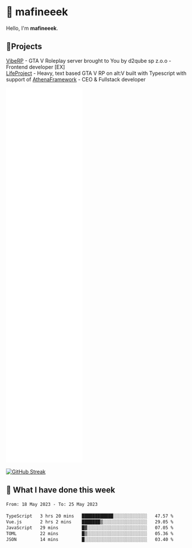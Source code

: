 # 👋 mafineeek
Hello, I'm **mafineeek**.

## 📝Projects

[VibeRP](https://v-rp.pl) - GTA V Roleplay server brought to You by d2qube sp z.o.o - Frontend developer [EX]
<br>
[LifeProject](https://github.com/LifeProject-Roleplay/) - Heavy, text based GTA V RP on alt:V built with Typescript with support of [AthenaFramework](https://github.com/Athena-Roleplay-Framework/) - CEO & Fullstack developer

![](./github-metrics.svg)

[![GitHub Streak](https://streak-stats.demolab.com/?user=mafineeek)](https://git.io/streak-stats)

## 📰 What I have done this week
<!--START_SECTION:waka-->

```text
From: 18 May 2023 - To: 25 May 2023

TypeScript   3 hrs 20 mins   ████████████░░░░░░░░░░░░░   47.57 %
Vue.js       2 hrs 2 mins    ███████▒░░░░░░░░░░░░░░░░░   29.05 %
JavaScript   29 mins         █▓░░░░░░░░░░░░░░░░░░░░░░░   07.05 %
TOML         22 mins         █▒░░░░░░░░░░░░░░░░░░░░░░░   05.36 %
JSON         14 mins         █░░░░░░░░░░░░░░░░░░░░░░░░   03.40 %
```

<!--END_SECTION:waka-->
